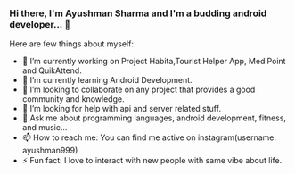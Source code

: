### Hi there, I'm Ayushman Sharma and I'm a budding android developer... 👋

<!--
**ayushman999/ayushman999** is a ✨ _special_ ✨ repository because its `README.md` (this file) appears on your GitHub profile.-->

Here are few things about myself:

- 🔭 I’m currently working on Project Habita,Tourist Helper App, MediPoint and QuikAttend.
- 🌱 I’m currently learning Android Development.
- 👯 I’m looking to collaborate on any project that provides a good community and knowledge.
- 🤔 I’m looking for help with api and server related stuff.
- 💬 Ask me about programming languages, android development, fitness, and music...
- 📫 How to reach me: You can find me active on instagram(username: ayushman999)
- ⚡ Fun fact: I love to interact with new people with same vibe about life.

